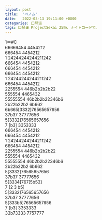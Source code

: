 ```yaml
---
layout: post
title:  "ベノム"
date:   2022-03-13 19:11:00 +0800
categories: 口琴谱
tags: 口琴谱 ProjectSekai 25時、ナイトコードで。
---
```

1＝#C  
66666454 4454212  
666454 4454212  
1 24244244244211242  
666454 4454212  
666454 4454212  
666454 4454212  
1 24244244244211242  
666454 4454212  
2255554 446b2b2b2b22  
555554 4465432  
55555554 46b2b2b22346b6  
2b22b22b2 6b662  
6b665[3332]76565657656  
37b37 37777656  
5[3332]76565657656  
7 [b3] 3353333  
666454 4454212  
666454 4454212  
1 24244244244211242  
666454 4454212  
2255554 446b2b2b2b22  
555554 4465432  
55555554 46b2b2b22346b6   
2b22b22b2 6b662  
5[3332]76565657656   
37b37 37777656   
5[3334]767[5b53]  
7 [2 3 b5]  
5[3332]76565657656  
37b37 37777656  
5[333b5]76565657656  
7 [b3] 3353333  
33b73333 7757777  